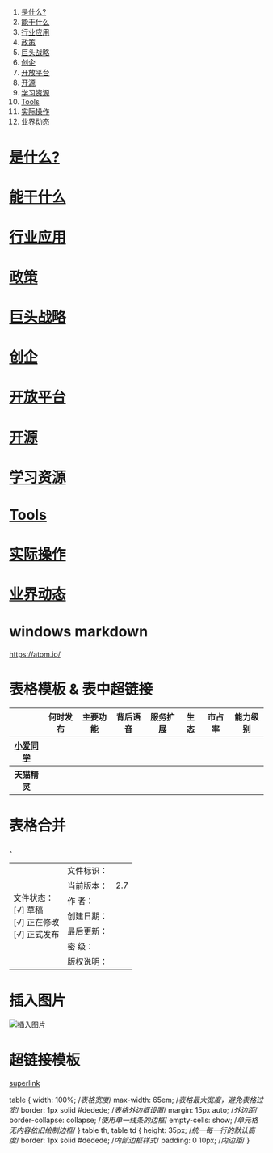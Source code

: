1. <a href="#tag-是什么?">是什么?</a> 
1. <a href="#tag-能干什么">能干什么</a>
1. <a href="#tag-行业应用">行业应用</a>
1. <a href="#tag-政策">政策</a>
1. <a href="#tag-巨头战略">巨头战略</a>
1. <a href="#tag-创企">创企</a>
1. <a href="#tag-开放平台">开放平台</a>
1. <a href="#tag-开源">开源</a>
1. <a href="#tag-学习资源">学习资源</a>
1. <a href="#tag-Tools">Tools</a>
1. <a href="#tag-实际操作">实际操作</a>
1. <a href="#tag-业界动态">业界动态</a>

# <a id="tag-是什么?" href="#tag-是什么?">是什么?</a>
# <a id="tag-能干什么" href="#tag-能干什么">能干什么</a>
# <a id="tag-行业应用" href="#tag-行业应用">行业应用</a>
# <a id="tag-政策" href="#tag-政策">政策</a>
# <a id="tag-巨头战略" href="#tag-巨头战略">巨头战略</a>
# <a id="tag-创企" href="#tag-创企">创企</a>
# <a id="tag-开放平台" href="#tag-开放平台">开放平台</a>
# <a id="tag-开源" href="#tag-开源">开源</a>
# <a id="tag-学习资源" href="#tag-学习资源">学习资源</a>
# <a id="tag-Tools" href="#tag-Tools">Tools</a>
# <a id="tag-实际操作" href="#tag-实际操作">实际操作</a>
# <a id="tag-业界动态" href="#tag-业界动态">业界动态</a>


# windows markdown 
https://atom.io/

# 表格模板 & 表中超链接
<table>
    <tr>
        <th></th>
        <th>何时发布</th> <!注释>
        <th>主要功能</th> 
        <th>背后语音</th>
        <th>服务扩展</th>
        <th>生态</th>
        <th>市占率</th>
        <th>能力级别</th>
    </tr>
    <tr>
        <th><a href = "https://baike.baidu.com/item/%E5%B0%8F%E7%88%B1%E5%90%8C%E5%AD%A6/22047751?fr=aladdin">小爱同学</a> </th>
        <th></th> <!何时发布>
        <th></th> <!主要功能>
        <th></th> <!背后语音>
        <th></th> <!服务扩展>
        <th></th> <!生态>
        <th></th> <!市占率>
        <th></th> <!能力级别>
    </tr>    
    <tr>
        <th>天猫精灵</th>
        <th></th> <!何时发布>
        <th></th> <!主要功能>
        <th></th> <!背后语音>
        <th></th> <!服务扩展>
        <th></th> <!生态>
        <th></th> <!市占率>
        <th></th> <!能力级别>
    </tr>  
</table>

# 表格合并

<table> 
    <tr> <td rowspan="7"> 
        文件状态：<br/> 
        [√] 草稿<br/> 
        [√] 正在修改<br/> 
        [√] 正式发布 </td> <td>文件标识：</td> <td> </td> </tr>
    <tr>                                                                                 <td>当前版本：</td> <td>2.7</td> </tr> 、
    <tr>                                                                                 <td>作 者：</td> <td></td> </tr> 
    <tr>                                                                                 <td>创建日期：</td> <td></td> </tr> 
    <tr>                                                                                 <td>最后更新：</td> <td></td> </tr> 
    <tr>                                                                                 <td>密 级：</td> <td></td> </tr> 
    <tr>                                                                                 <td>版权说明：</td> <td></td> </tr> 
</table>


# 插入图片
![插入图片]()<br>

# 超链接模板
[superlink]()<br>

table {
    width: 100%; /*表格宽度*/
    max-width: 65em; /*表格最大宽度，避免表格过宽*/
    border: 1px solid #dedede; /*表格外边框设置*/
    margin: 15px auto; /*外边距*/
    border-collapse: collapse; /*使用单一线条的边框*/
    empty-cells: show; /*单元格无内容依旧绘制边框*/
}
table th,
table td {
  height: 35px; /*统一每一行的默认高度*/
  border: 1px solid #dedede; /*内部边框样式*/
  padding: 0 10px; /*内边距*/
}
